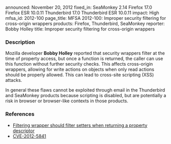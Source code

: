 announced: November 20, 2012
fixed_in: SeaMonkey 2.14
          Firefox 17.0
          Firefox ESR 10.0.11
          Thunderbird 17.0
          Thunderbird ESR 10.0.11
impact: High
mfsa_id: 2012-100
page_title: MFSA 2012-100: Improper security filtering for cross-origin wrappers
products: Firefox, Thunderbird, SeaMonkey
reporter: Bobby Holley
title: Improper security filtering for cross-origin wrappers

<h3>Description</h3>

<p>Mozilla developer <strong>Bobby Holley</strong> reported that security wrappers filter at the time of property access, but once a function is returned, the caller can use this function without further security checks. This affects cross-origin wrappers, allowing for write actions on objects when only read actions should be properly allowed. This can lead to cross-site scripting (XSS) attacks.
</p>

<p class="note">In general these flaws cannot be exploited through email in the
Thunderbird and SeaMonkey products because scripting is disabled, but are
potentially a risk in browser or browser-like contexts in those products.</p>

<h3>References</h3>

<ul>
  <li><a href="https://bugzilla.mozilla.org/show_bug.cgi?id=805807">
      Filtering wrapper should filter setters when returning a property descriptor</a></li>
  <li><a href="http://cve.mitre.org/cgi-bin/cvename.cgi?name=CVE-2012-5841" class="ex-ref">CVE-2012-5841</a></li>
</ul>



